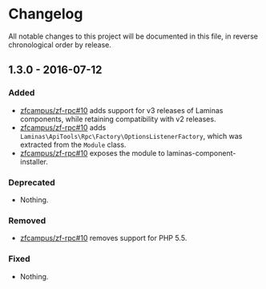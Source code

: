 # Changelog

All notable changes to this project will be documented in this file, in reverse chronological order by release.

## 1.3.0 - 2016-07-12

### Added

- [zfcampus/zf-rpc#10](https://github.com/zfcampus/zf-rpc/pull/10) adds support for v3 releases
  of Laminas components, while retaining compatibility with v2 releases.
- [zfcampus/zf-rpc#10](https://github.com/zfcampus/zf-rpc/pull/10) adds
  `Laminas\ApiTools\Rpc\Factory\OptionsListenerFactory`, which was extracted from the `Module`
  class.
- [zfcampus/zf-rpc#10](https://github.com/zfcampus/zf-rpc/pull/10) exposes the module to
  laminas-component-installer.

### Deprecated

- Nothing.

### Removed

- [zfcampus/zf-rpc#10](https://github.com/zfcampus/zf-rpc/pull/10) removes support for PHP 5.5.

### Fixed

- Nothing.

